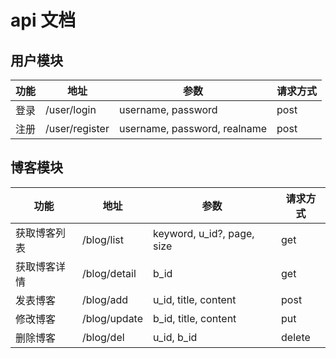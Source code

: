 <!--
 * @Author: tangzhicheng
 * @Date: 2020-10-19 23:05:10
 * @LastEditors: tangzhicheng
 * @LastEditTime: 2020-10-24 16:46:18
 * @Description: file content
-->
# api 文档

## 用户模块

|  功能  | 地址  | 参数 | 请求方式 |
|  ----  | ----  | ---- | ---- |
| 登录  | /user/login | username, password | post |
| 注册  | /user/register | username, password, realname | post |



## 博客模块

|  功能  | 地址  | 参数 | 请求方式 |
|  ----  | ----  | ---- | ---- |
| 获取博客列表  | /blog/list | keyword, u_id?, page, size  | get |
| 获取博客详情  | /blog/detail | b_id | get |
| 发表博客  | /blog/add | u_id, title, content  | post |
| 修改博客  | /blog/update | b_id, title, content  | put |
| 删除博客  | /blog/del | u_id, b_id | delete |

